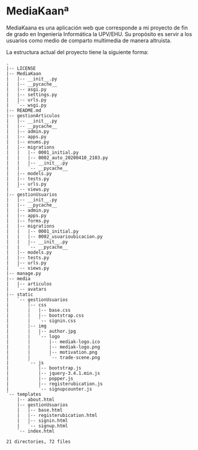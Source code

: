 # MediaKaanª
MediaKaana es una aplicación web que corresponde a mi proyecto de fin de grado en Ingeniería Informática la UPV/EHU. Su propósito es servir a los usuarios como medio de comparto multimedia de manera altruista.

La estructura actual del proyecto tiene la siguiente forma:

```
.
|-- LICENSE
|-- MediaKaan
|   |-- __init__.py
|   |-- __pycache__
|   |-- asgi.py
|   |-- settings.py
|   |-- urls.py
|   `-- wsgi.py
|-- README.md
|-- gestionArticulos
|   |-- __init__.py
|   |-- __pycache__
|   |-- admin.py
|   |-- apps.py
|   |-- enums.py
|   |-- migrations
|   |   |-- 0001_initial.py
|   |   |-- 0002_auto_20200410_2103.py
|   |   |-- __init__.py
|   |   `-- __pycache__
|   |-- models.py
|   |-- tests.py
|   |-- urls.py
|   `-- views.py
|-- gestionUsuarios
|   |-- __init__.py
|   |-- __pycache__
|   |-- admin.py
|   |-- apps.py
|   |-- forms.py
|   |-- migrations
|   |   |-- 0001_initial.py
|   |   |-- 0002_usuarioubicacion.py
|   |   |-- __init__.py
|   |   `-- __pycache__
|   |-- models.py
|   |-- tests.py
|   |-- urls.py
|   `-- views.py
|-- manage.py
|-- media
|   |-- articulos
|   `-- avatars
|-- static
|   `-- gestionUsuarios
|       |-- css
|       |   |-- base.css
|       |   |-- bootstrap.css
|       |   `-- signin.css
|       |-- img
|       |   |-- author.jpg
|       |   `-- logo
|       |       |-- mediak-logo.ico
|       |       |-- mediak-logo.png
|       |       |-- motivation.png
|       |       `-- trade-scene.png
|       `-- js
|           |-- bootstrap.js
|           |-- jquery-3.4.1.min.js
|           |-- popper.js
|           |-- registerubication.js
|           `-- signupcounter.js
`-- templates
    |-- about.html
    |-- gestionUsuarios
    |   |-- base.html
    |   |-- registerubication.html
    |   |-- signin.html
    |   `-- signup.html
    `-- index.html

21 directories, 72 files
```
